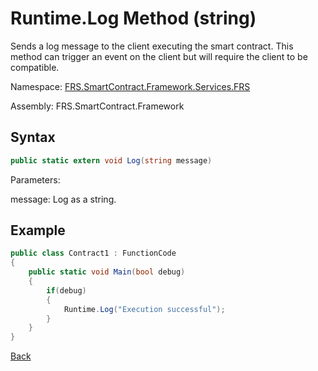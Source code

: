 # Runtime.Log Method (string)

Sends a log message to the client executing the smart contract. This method can trigger an event on the client but will require the client to be compatible.

Namespace: [FRS.SmartContract.Framework.Services.FRS](../../FRS.md)

Assembly: FRS.SmartContract.Framework

## Syntax

```c#
public static extern void Log(string message)
```

Parameters: 

message: Log as a string.

## Example

```c#
public class Contract1 : FunctionCode
{
    public static void Main(bool debug)
    {
        if(debug)
        {
            Runtime.Log("Execution successful");
        }
    }
}
```



[Back](../Runtime.md)
